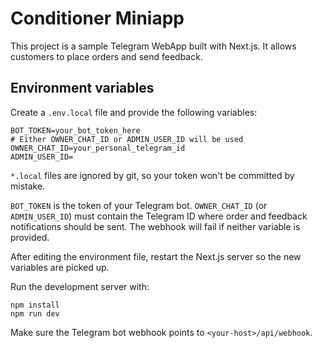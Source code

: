 # Conditioner Miniapp

This project is a sample Telegram WebApp built with Next.js. It allows customers to place orders and send feedback.

## Environment variables

Create a `.env.local` file and provide the following variables:

```
BOT_TOKEN=your_bot_token_here
# Either OWNER_CHAT_ID or ADMIN_USER_ID will be used
OWNER_CHAT_ID=your_personal_telegram_id
ADMIN_USER_ID=
```

`*.local` files are ignored by git, so your token won't be committed by mistake.

`BOT_TOKEN` is the token of your Telegram bot. `OWNER_CHAT_ID` (or `ADMIN_USER_ID`) must contain the Telegram ID where order and feedback notifications should be sent. The webhook will fail if neither variable is provided.

After editing the environment file, restart the Next.js server so the new variables are picked up.

Run the development server with:

```
npm install
npm run dev
```

Make sure the Telegram bot webhook points to `<your-host>/api/webhook`.
